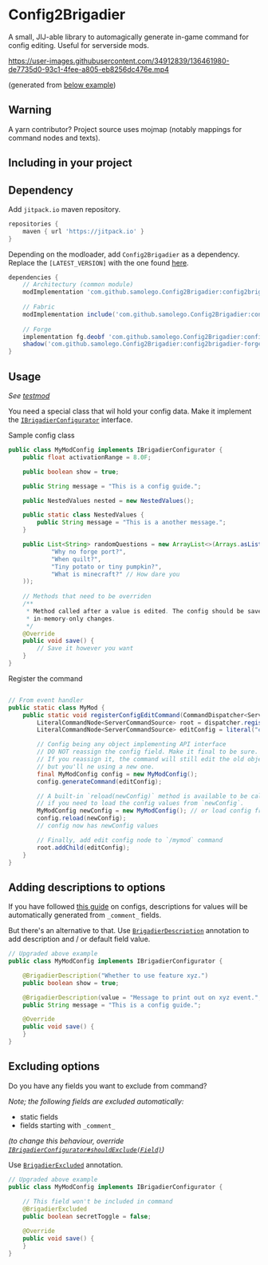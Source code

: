 # Config2Brigadier
A small, JIJ-able library to automagically generate in-game command for config editing.
Useful for serverside mods.

https://user-images.githubusercontent.com/34912839/136461980-de7735d0-93c1-4fee-a805-eb8256dc476e.mp4

(generated from [below example](#usage))

## Warning

A yarn contributor? Project source uses mojmap (notably mappings for command nodes and texts).

## Including in your project

## Dependency
Add `jitpack.io` maven repository.
```gradle
repositories {
    maven { url 'https://jitpack.io' }
}
```

Depending on the modloader, add `Config2Brigadier` as a dependency. Replace the `[LATEST_VERSION]` with the one found [here](https://github.com/samolego/Config2Brigadier/releases/latest).
```gradle
dependencies {
    // Architectury (common module)
    modImplementation 'com.github.samolego.Config2Brigadier:config2brigadier:[LATEST_VERSION]'
    
    // Fabric
    modImplementation include('com.github.samolego.Config2Brigadier:config2brigadier-fabric:[LATEST_VERSION]')
    
    // Forge
    implementation fg.deobf 'com.github.samolego.Config2Brigadier:config2brigadier-forge:[LATEST_VERSION]'
    shadow('com.github.samolego.Config2Brigadier:config2brigadier-forge:[LATEST_VERSION]')
}
```

## Usage

*See [testmod](https://github.com/samolego/Config2Brigadier/tree/master/testmod-fabric/src/main/java/org/samo_lego/config2brigader/test/fabric)*

You need a special class that wil hold your config data. Make it implement the [`IBrigadierConfigurator`](https://github.com/samolego/Config2Brigadier/blob/master/common/src/main/java/org/samo_lego/config2brigadier/IBrigadierConfigurator.java)
interface.

Sample config class
```java
public class MyModConfig implements IBrigadierConfigurator {
    public float activationRange = 8.0F;

    public boolean show = true;

    public String message = "This is a config guide.";

    public NestedValues nested = new NestedValues();

    public static class NestedValues {
        public String message = "This is a another message.";
    }

    public List<String> randomQuestions = new ArrayList<>(Arrays.asList(
            "Why no forge port?",
            "When quilt?",
            "Tiny potato or tiny pumpkin?",
            "What is minecraft?" // How dare you
    ));
    
    // Methods that need to be overriden
    /**
     * Method called after a value is edited. The config should be saved to prevent
     * in-memory-only changes.
     */
    @Override
    public void save() {
        // Save it however you want
    }
}
```

Register the command
```java

// From event handler
public static class MyMod {
    public static void registerConfigEditCommand(CommandDispatcher<ServerCommandSource> dispatcher, boolean dedicated) {
        LiteralCommandNode<ServerCommandSource> root = dispatcher.register(literal("mymod"));
        LiteralCommandNode<ServerCommandSource> editConfig = literal("editConfig").build();

        // Config being any object implementing API interface
        // DO NOT reassign the config field. Make it final to be sure.
        // If you reassign it, the command will still edit the old object,
        // but you'll ne using a new one.
        final MyModConfig config = new MyModConfig();
        config.generateCommand(editConfig);

        // A built-in `reload(newConfig)` method is available to be called
        // if you need to load the config values from `newConfig`.
        MyModConfig newConfig = new MyModConfig(); // or load config from disk
        config.reload(newConfig);
        // config now has newConfig values

        // Finally, add edit config node to `/mymod` command
        root.addChild(editConfig);
    }
}
```

## Adding descriptions to options

If you have followed [this guide](https://quiltservertools.github.io/ServerSideDevDocs/config/gson_config/) on configs,
descriptions for values will be automatically generated from `_comment_` fields.

But there's an alternative to that. Use [`BrigadierDescription`](https://github.com/samolego/Config2Brigadier/blob/master/common/src/main/java/org/samo_lego/config2brigadier/annotation/BrigadierDescription.java)
annotation to add description and / or default field value.
```java
// Upgraded above example
public class MyModConfig implements IBrigadierConfigurator {

    @BrigadierDescription("Whether to use feature xyz.")
    public boolean show = true;

    @BrigadierDescription(value = "Message to print out on xyz event.", defaultOption = "This is a config guide.")
    public String message = "This is a config guide.";

    @Override
    public void save() {
    }
}
```

## Excluding options

Do you have any fields you want to exclude from command?

*Note; the following fields are excluded automatically:*

* static fields
* fields starting with `_comment_`

*(to change this behaviour, override [`IBrigadierConfigurator#shouldExclude(Field)`](https://github.com/samolego/Config2Brigadier/blob/421774399ed9dc1d2b50c430cc0315a6a528c48f/common/src/main/java/org/samo_lego/config2brigadier/IBrigadierConfigurator.java#L119))*

Use [`BrigadierExcluded`](https://github.com/samolego/Config2Brigadier/blob/master/common/src/main/java/org/samo_lego/config2brigadier/annotation/BrigadierExcluded.java)
annotation.
```java
// Upgraded above example
public class MyModConfig implements IBrigadierConfigurator {
    
    // This field won't be included in command
    @BrigadierExcluded
    public boolean secretToggle = false;

    @Override
    public void save() {
    }
}
```
